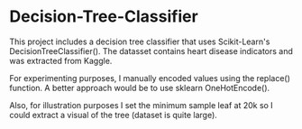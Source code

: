 # Decision-Tree-Classifier
This project includes a decision tree classifier that uses Scikit-Learn's DecisionTreeClassifier(). 
The datasset contains heart disease indicators and was extracted from Kaggle.

For experimenting purposes, I manually encoded values using the replace() function. A better approach would be to use sklearn OneHotEncode().

Also, for illustration purposes I set the minimum sample leaf at 20k so I could extract a visual of the tree (dataset is quite large). 
